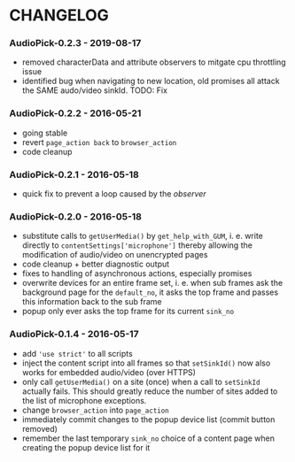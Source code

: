 # CHANGELOG

### AudioPick-0.2.3 - 2019-08-17
- removed characterData and attribute observers to mitgate cpu throttling issue
- identified bug when navigating to new location, old promises all attack the SAME audo/video sinkId. TODO: Fix

### AudioPick-0.2.2 - 2016-05-21
- going stable
- revert `page_action back` to `browser_action`
- code cleanup

### AudioPick-0.2.1 - 2016-05-18
- quick fix to prevent a loop caused by the *observer*

### AudioPick-0.2.0 - 2016-05-18
- substitute calls to `getUserMedia()` by `get_help_with_GUM`, i. e. write directly to `contentSettings['microphone']` thereby allowing the modification of audio/video on unencrypted pages 
- code cleanup + better diagnostic output
- fixes to handling of asynchronous actions, especially promises
- overwrite devices for an entire frame set, i. e. when sub frames ask the background page for the `default_no`, it asks the top frame and passes this information back to the sub frame
- popup only ever asks the top frame for its current `sink_no` 
 
### AudioPick-0.1.4 - 2016-05-17
- add `'use strict'` to all scripts
- inject the content script into all frames so that `setSinkId()` now also works for embedded audio/video (over HTTPS)
- only call `getUserMedia()` on a site (once) when a call to `setSinkId` actually fails. This should greatly reduce the number of sites added to the list of microphone exceptions.  
- change `browser_action` into `page_action`
- immediately commit changes to the popup device list (commit button removed)
- remember the last temporary `sink_no` choice of a content page when creating the popup device list for it
